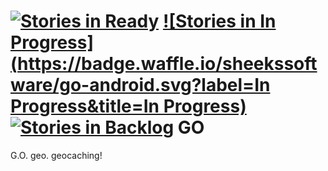 [![Stories in Ready](https://badge.waffle.io/sheekssoftware/go-android.png?label=ready&title=Ready)](https://waffle.io/sheekssoftware/go-android)
[![Stories in In Progress](https://badge.waffle.io/sheekssoftware/go-android.svg?label=In Progress&title=In Progress)](http://waffle.io/sheekssoftware/go-android)
[![Stories in Backlog](https://badge.waffle.io/sheekssoftware/go-android.svg?label=Backlog&title=Baclog)](http://waffle.io/sheekssoftware/go-android)
GO
==

G.O. geo. geocaching!

